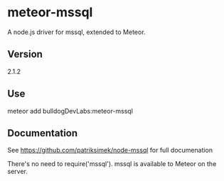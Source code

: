 # meteor-mssql
A node.js driver for mssql, extended to Meteor.

## Version

2.1.2

## Use

meteor add bulldogDevLabs:meteor-mssql

## Documentation

See https://github.com/patriksimek/node-mssql for full documenation

There's no need to require('mssql'). mssql is available to Meteor on the server.
